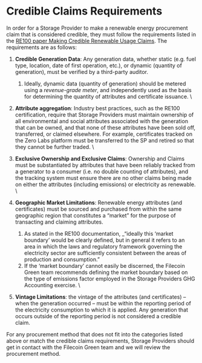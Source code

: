 # Credible Claims Requirements

In order for a Storage Provider to make a renewable energy procurement claim that is considered credible, they must follow the requirements listed in the [RE100 paper Making Credible Renewable Usage Claims](https://www.there100.org/sites/re100/files/2020-09/RE100%20Making%20Credible%20Claims.pdf). The requirements are as follows:

1. **Credible Generation Data**: Any generation data, whether static (e.g. fuel type, location, date of first operation, etc.), or dynamic (quantity of generation), must be verified by a third-party auditor.&#x20;
   1. Ideally, dynamic data (quantity of generation) should be metered using a _revenue-grade meter_, and independently used as the basis for determining the quantity of attributes and certificate issuance. \

2. **Attribute aggregation**: Industry best practices, such as the RE100 certification, require that Storage Providers must maintain ownership of all environmental and social attributes associated with the generation that can be owned, and that none of these attributes have been sold off, transferred, or claimed elsewhere. For example, certificates tracked on the Zero Labs platform must be transferred to the SP and retired so that they cannot be further traded. \

3. **Exclusive Ownership and Exclusive Claims**: Ownership and Claims must be substantiated by attributes that have been reliably tracked from a generator to a consumer (i.e. no double counting of attributes), and the tracking system must ensure there are no other claims being made on either the attributes (including emissions) or electricity as renewable. \

4. **Geographic Market Limitations**: Renewable energy attributes (and certificates) must be sourced and purchased from within the same geographic region that constitutes a “market” for the purpose of transacting and claiming attributes.&#x20;
   1. As stated in the RE100 documentation, \_“ideally this ‘market boundary’ would be clearly defined, but in general it refers to an area in which the laws and regulatory framework governing the electricity sector are sufficiently consistent between the areas of production and consumption.”
   2. If the ‘market boundary’ cannot easily be discerned, the Filecoin Green team recommends defining the market boundary based on the type of emissions factor employed in the Storage Providers GHG Accounting exercise. \

5. **Vintage Limitations**: the vintage of the attributes (and certificates) – when the generation occurred – must be within the reporting period of the electricity consumption to which it is applied. Any generation that occurs outside of the reporting period is not considered a credible claim.

For any procurement method that does not fit into the categories listed above or match the credible claims requirements, Storage Providers should get in contact with the Filecoin Green team and we will review the procurement method.

